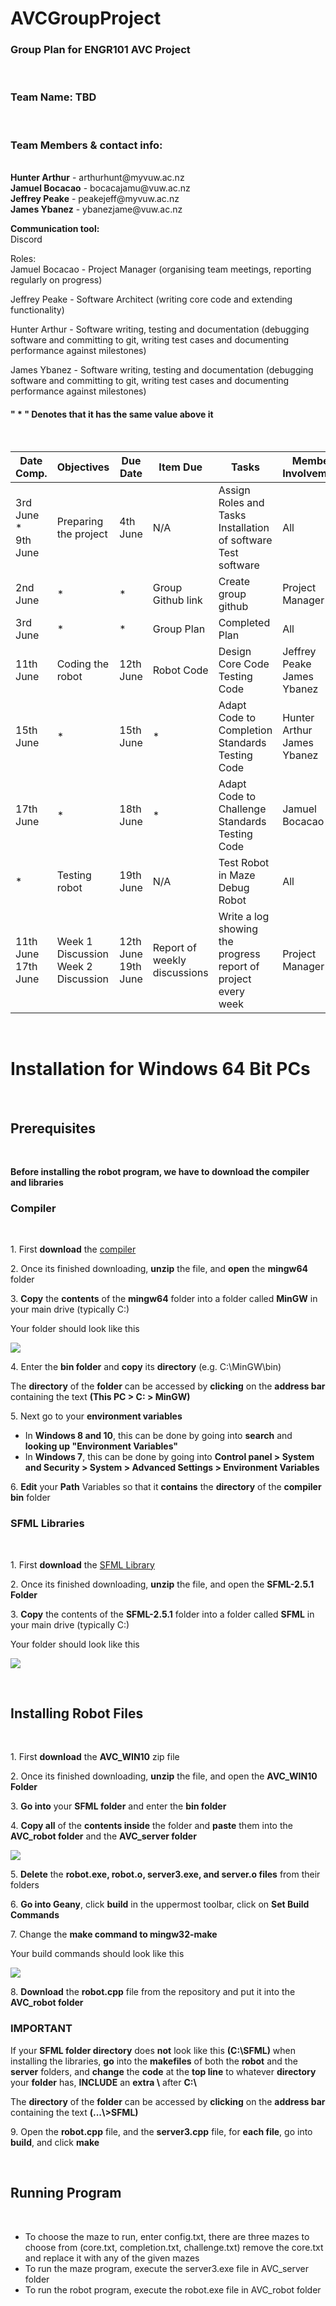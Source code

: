 # AVCGroupProject
<h3>Group Plan for ENGR101 AVC Project</h3> <br>
                                       

<h3>Team Name: TBD</h3> <br>
<h3>Team Members & contact info:</h3> <br>
<b>Hunter Arthur</b> - arthurhunt@myvuw.ac.nz<br>
<b>Jamuel Bocacao</b> - bocacajamu@vuw.ac.nz <br>
<b>Jeffrey Peake</b> - peakejeff@myvuw.ac.nz <br>
<b>James Ybanez</b> - ybanezjame@vuw.ac.nz <br>

<b>Communication tool:</b> <br>
Discord <br>

Roles: <br>
Jamuel Bocacao - Project Manager (organising team meetings, reporting regularly on progress) <br>

Jeffrey Peake - Software Architect (writing core code and extending functionality) <br>

Hunter Arthur - Software writing, testing and documentation (debugging software and committing to
git, writing test cases and documenting performance against milestones) <br>

James Ybanez - Software writing, testing and documentation (debugging software and committing to 
git, writing test cases and documenting performance against milestones) <br>

<h4> " * " Denotes that it has the same value above it </h4> <br>

| Date Comp.     | Objectives                             | Due Date               | Item Due                        | Tasks                                                               | Member Involvement |
|----------------|----------------------------------------|------------------------|---------------------------------|---------------------------------------------------------------------|--------------------|
| 3rd June <br> * <br> 9th June               | Preparing the project                  | 4th June               | N/A                             | Assign Roles and Tasks<br>Installation of software<br>Test software | All                |
| 2nd June       | *                                      | *                      | Group Github link               | Create group github                                                 | Project Manager    |
| 3rd June       | *                                      | *                      | Group Plan                      | Completed Plan                                                      | All                |
| 11th June      | Coding the robot                       | 12th June              | Robot Code                      | Design Core Code<br>Testing Code                                    | Jeffrey Peake<br> James Ybanez|
| 15th June      | *                                      | 15th June              | *                               | Adapt Code to Completion Standards<br>Testing Code                  | Hunter Arthur<br> James Ybanez|
| 17th June      | *                                      | 18th June              | *                               | Adapt Code to Challenge Standards<br>Testing Code                   | Jamuel Bocacao     |
| *              | Testing robot                          | 19th June              | N/A                             | Test Robot in Maze<br>Debug Robot                                   | All                |
| 11th June <br> 17th June| Week 1 Discussion<br>Week 2 Discussion | 12th June<br>19th June | Report of weekly<br>discussions | Write a log showing the progress report of project every week       | Project Manager    |


<br><h1>Installation for Windows 64 Bit PCs</h1><br>
<h2> Prerequisites </h3><br>

<b> Before installing the robot program, we have to download the compiler and libraries </b><br>

<h3> Compiler </h3><br>
<p>1. First <b>download</b> the <a href="https://sourceforge.net/projects/mingw-w64/files/Toolchains%20targetting%20Win64/Personal%20Builds/mingw-builds/7.3.0/threads-posix/seh/x86_64-7.3.0-release-posix-seh-rt_v5-rev0.7z/download">compiler</a></p>
<p>2. Once its finished downloading, <b>unzip</b> the file, and <b>open</b> the <b>mingw64</b> folder</p>
<p>3. <b>Copy</b> the <b>contents</b> of the <b>mingw64</b> folder into a folder called <b>MinGW</b> in your main drive (typically C:)</p>
<p> Your folder should look like this </p>
<img src="https://raw.githubusercontent.com/Team5-AVC-Project/AVC_Project/Challenge/MinGW%20folder.PNG"></img>
<p>4. Enter the <b>bin folder</b> and <b>copy</b> its <b>directory</b> (e.g. C:\MinGW\bin)</p>
<p>The <b>directory</b> of the <b>folder</b> can be accessed by <b>clicking</b> on the <b>address bar</b> containing the text <b>(This PC > C: > MinGW)</b></p>
<p>5. Next go to your <b>environment variables</b> </p>

* In <b>Windows 8 and 10</b>, this can be done by going into <b>search</b> and <b>looking up "Environment Variables"</b>
* In <b>Windows 7</b>, this can be done by going into <b>Control panel > System and Security > System > Advanced Settings > Environment Variables</b>

<p>6. <b>Edit</b> your <b>Path</b> Variables so that it <b>contains</b> the <b>directory</b> of the <b>compiler bin</b> folder</p> 
  
<h3> SFML Libraries </h3><br>
<p>1. First <b>download</b> the <a href="https://www.sfml-dev.org/files/SFML-2.5.1-windows-gcc-7.3.0-mingw-64-bit.zip">SFML Library</a></p>
<p>2. Once its finished downloading, <b>unzip</b> the file, and open the <b>SFML-2.5.1 Folder</b></p>
<p>3. <b>Copy</b> the contents of the <b>SFML-2.5.1</b> folder into a folder called <b>SFML</b> in your main drive (typically C:)</p>
<p> Your folder should look like this </p>
<img src="https://github.com/Team5-AVC-Project/AVC_Project/blob/master/SFML%20Folder.PNG"></img>

<br><h2>Installing Robot Files</h2><br>
<p>1. First <b>download</b> the <b>AVC_WIN10</b> zip file</p>
<p>2. Once its finished downloading, <b>unzip</b> the file, and open the <b>AVC_WIN10 Folder</b></p>
<p>3. <b>Go into</b> your <b>SFML folder</b> and enter the <b>bin folder</b></p>
<p>4. <b>Copy all</b> of the <b>contents inside</b> the folder and <b>paste</b> them into the <b>AVC_robot folder</b> and the <b>AVC_server folder</b></p>
<img src="https://github.com/Team5-AVC-Project/AVC_Project/blob/master/SFMLBin.PNG"></img>
<p>5. <b>Delete</b> the <b>robot.exe, robot.o, server3.exe, and server.o files</b> from their folders</p>
<p>6. <b>Go into Geany</b>, click <b>build</b> in the uppermost toolbar, click on <b>Set Build Commands</b></p>
<p>7. Change the <b>make command to mingw32-make</b></p>
<p>Your build commands should look like this </p>
<img src="https://github.com/Team5-AVC-Project/AVC_Project/blob/master/Build%20Commands.PNG"></img><br>
<p>8. <b>Download</b> the <b>robot.cpp</b> file from the repository and put it into the <b>AVC_robot folder</b></p>
<h3> IMPORTANT </h3>
<p>If your <b>SFML folder directory</b> does <b>not</b> look like this <b>(C:\SFML)</b> when installing the libraries, <b>go</b> into the <b>makefiles</b> of both the <b>robot</b> and the <b>server</b> folders, and <b>change</b> the <b>code</b> at the <b>top line</b> to whatever <b>directory</b> your <b>folder</b> has, <b>INCLUDE</b> an <b>extra \</b> after <b>C:\</b></p>
<p>The <b>directory</b> of the <b>folder</b> can be accessed by <b>clicking</b> on the <b>address bar</b> containing the text <b>(...\>SFML)</b></p>
<p>9. Open the <b>robot.cpp</b> file, and the <b>server3.cpp</b> file, for <b>each file</b>, go into <b>build</b>, and click <b>make</b></p>

<br><h2>Running Program</h2><br>
* To choose the maze to run, enter config.txt, there are three mazes to choose from (core.txt, completion.txt, challenge.txt) remove the core.txt and replace it with any of the given mazes
* To run the maze program, execute the server3.exe file in AVC_server folder
* To run the robot program, execute the robot.exe file in AVC_robot folder
